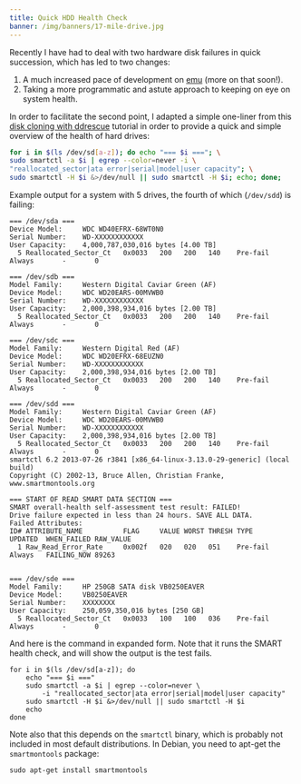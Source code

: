 ```yaml
---
title: Quick HDD Health Check
banner: /img/banners/17-mile-drive.jpg
---
```


Recently I have had to deal with two hardware disk failures in quick
succession, which has led to two changes:

1. A much increased pace of development on
   [emu](/2014/emu-by-example/) (more on that soon!).
2. Taking a more programmatic and astute approach to keeping on eye on
   system health.

In order to facilitate the second point, I adapted a simple one-liner
from this
[disk cloning with ddrescue](http://www.kossboss.com/linux---how-to-clone-a-disk-with-ddrescue---dnu-ddrescue-also-known-as-gddrescue---the-better-ddrescue-tool)
tutorial in order to provide a quick and simple overview of the health of hard drives:

```sh
for i in $(ls /dev/sd[a-z]); do echo "=== $i ==="; \
sudo smartctl -a $i | egrep --color=never -i \
"reallocated_sector|ata error|serial|model|user capacity"; \
sudo smartctl -H $i &>/dev/null || sudo smartctl -H $i; echo; done;
```

Example output for a system with 5 drives, the fourth of which
(`/dev/sdd`) is failing:

```
=== /dev/sda ===
Device Model:     WDC WD40EFRX-68WT0N0
Serial Number:    WD-XXXXXXXXXXXX
User Capacity:    4,000,787,030,016 bytes [4.00 TB]
  5 Reallocated_Sector_Ct   0x0033   200   200   140    Pre-fail  Always       -       0

=== /dev/sdb ===
Model Family:     Western Digital Caviar Green (AF)
Device Model:     WDC WD20EARS-00MVWB0
Serial Number:    WD-XXXXXXXXXXXX
User Capacity:    2,000,398,934,016 bytes [2.00 TB]
  5 Reallocated_Sector_Ct   0x0033   200   200   140    Pre-fail  Always       -       0

=== /dev/sdc ===
Model Family:     Western Digital Red (AF)
Device Model:     WDC WD20EFRX-68EUZN0
Serial Number:    WD-XXXXXXXXXXXX
User Capacity:    2,000,398,934,016 bytes [2.00 TB]
  5 Reallocated_Sector_Ct   0x0033   200   200   140    Pre-fail  Always       -       0

=== /dev/sdd ===
Model Family:     Western Digital Caviar Green (AF)
Device Model:     WDC WD20EARS-00MVWB0
Serial Number:    WD-XXXXXXXXXXXX
User Capacity:    2,000,398,934,016 bytes [2.00 TB]
  5 Reallocated_Sector_Ct   0x0033   200   200   140    Pre-fail  Always       -       0
smartctl 6.2 2013-07-26 r3841 [x86_64-linux-3.13.0-29-generic] (local build)
Copyright (C) 2002-13, Bruce Allen, Christian Franke, www.smartmontools.org

=== START OF READ SMART DATA SECTION ===
SMART overall-health self-assessment test result: FAILED!
Drive failure expected in less than 24 hours. SAVE ALL DATA.
Failed Attributes:
ID# ATTRIBUTE_NAME          FLAG     VALUE WORST THRESH TYPE      UPDATED  WHEN_FAILED RAW_VALUE
  1 Raw_Read_Error_Rate     0x002f   020   020   051    Pre-fail  Always   FAILING_NOW 89263


=== /dev/sde ===
Model Family:     HP 250GB SATA disk VB0250EAVER
Device Model:     VB0250EAVER
Serial Number:    XXXXXXXX
User Capacity:    250,059,350,016 bytes [250 GB]
  5 Reallocated_Sector_Ct   0x0033   100   100   036    Pre-fail  Always       -       0
```

And here is the command in expanded form. Note that it runs the SMART
health check, and will show the output is the test fails.

```
for i in $(ls /dev/sd[a-z]); do
    echo "=== $i ==="
    sudo smartctl -a $i | egrep --color=never \
        -i "reallocated_sector|ata error|serial|model|user capacity"
    sudo smartctl -H $i &>/dev/null || sudo smartctl -H $i
    echo
done
```

Note also that this depends on the `smartctl` binary, which is
probably not included in most default distributions. In Debian, you
need to apt-get the `smartmontools` package:

```
sudo apt-get install smartmontools
```

